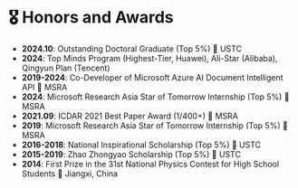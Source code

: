 # 🎖 Honors and Awards
- **2024.10**: Outstanding Doctoral Graduate (Top 5%) 📍 USTC
- **2024**: Top Minds Program (Highest-Tier, Huawei), Ali-Star (Alibaba), Qingyun Plan (Tencent)
- **2019-2024**: Co-Developer of Microsoft Azure AI Document Intelligent API 📍 MSRA
- **2024**: Microsoft Research Asia Star of Tomorrow Internship (Top 5%) 📍 MSRA
- **2021.09**: ICDAR 2021 Best Paper Award (1/400+) 📍 MSRA
- **2019**: Microsoft Research Asia Star of Tomorrow Internship (Top 5%) 📍 MSRA
- **2016-2018**: National Inspirational Scholarship (Top 5%) 📍 USTC
- **2015-2019**: Zhao Zhongyao Scholarship (Top 5%) 📍 USTC
- **2014**: First Prize in the 31st National Physics Contest for High School Students 📍 Jiangxi, China